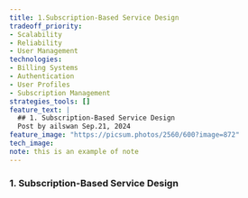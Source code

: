 ```yaml
---
title: 1.Subscription-Based Service Design
tradeoff_priority:
- Scalability
- Reliability
- User Management
technologies:
- Billing Systems
- Authentication
- User Profiles
- Subscription Management
strategies_tools: []
feature_text: |
  ## 1. Subscription-Based Service Design
  Post by ailswan Sep.21, 2024
feature_image: "https://picsum.photos/2560/600?image=872"
tech_image: 
note: this is an example of note
---
```


### 1. Subscription-Based Service Design
 